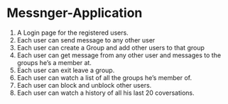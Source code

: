 # Messnger-Application
1. A Login page for the registered users.
2. Each user can send message to any other user
3. Each user can create a Group and add other users to that group
4. Each user can get message from any other user and messages to the groups he’s a member at.
5. Each user can exit leave a group.
6. Each user can watch a list of all the groups he’s member of.
7. Each user can block and unblock other users.
8. Each user can watch a history of all his last 20 coversations.
